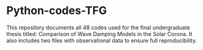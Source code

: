 # Python-codes-TFG
This repository documents all 48 codes used for the final undergraduate thesis titled: Comparison of Wave Damping Models in the Solar Corona. It also includes two files with observational data to ensure full reproducibility.
